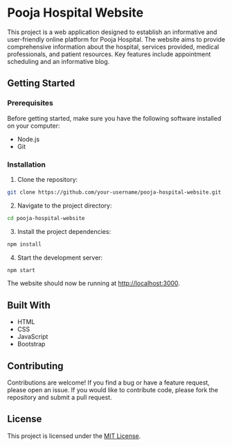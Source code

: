 # Pooja Hospital Website

This project is a web application designed to establish an informative and user-friendly online platform for Pooja Hospital. The website aims to provide comprehensive information about the hospital, services provided, medical professionals, and patient resources. Key features include appointment scheduling and an informative blog.

## Getting Started

### Prerequisites

Before getting started, make sure you have the following software installed on your computer:

- Node.js
- Git

### Installation

1. Clone the repository:

```bash
git clone https://github.com/your-username/pooja-hospital-website.git
```

2. Navigate to the project directory:

```bash
cd pooja-hospital-website
```

3. Install the project dependencies:

```bash
npm install
```

4. Start the development server:

```bash
npm start
```

The website should now be running at [http://localhost:3000](http://localhost:3000).

## Built With

- HTML
- CSS
- JavaScript
- Bootstrap

## Contributing

Contributions are welcome! If you find a bug or have a feature request, please open an issue. If you would like to contribute code, please fork the repository and submit a pull request.

## License

This project is licensed under the [MIT License](https://opensource.org/licenses/MIT).
